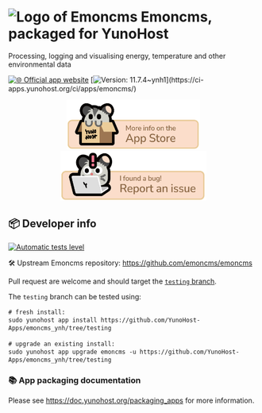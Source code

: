 <!--
N.B.: This README was automatically generated by <https://github.com/YunoHost/apps_tools/blob/main/readme_generator>
It shall NOT be edited by hand.
-->

<h1>
  <img src="https://raw.githubusercontent.com/YunoHost/apps/main/logos/emoncms.png" width="32px" alt="Logo of Emoncms">
  Emoncms, packaged for YunoHost
</h1>

Processing, logging and visualising energy, temperature and other environmental data

[![🌐 Official app website](https://img.shields.io/badge/Official_app_website-darkgreen?style=for-the-badge)](https://emoncms.org/)
[![Version: 11.7.4~ynh1](https://img.shields.io/badge/Version-11.7.4~ynh1-rgba(0,150,0,1)?style=for-the-badge)](https://ci-apps.yunohost.org/ci/apps/emoncms/)

<div align="center">
<a href="https://apps.yunohost.org/app/emoncms"><img height="100px" src="https://github.com/YunoHost/yunohost-artwork/raw/refs/heads/main/badges/neopossum-badges/badge_more_info_on_the_appstore.svg"/></a>
<a href="https://github.com/YunoHost-Apps/emoncms_ynh/issues"><img height="100px" src="https://github.com/YunoHost/yunohost-artwork/raw/refs/heads/main/badges/neopossum-badges/badge_report_an_issue.svg"/></a>
</div>

## 📦 Developer info

[![Automatic tests level](https://apps.yunohost.org/badge/cilevel/emoncms)](https://ci-apps.yunohost.org/ci/apps/emoncms/)

🛠️ Upstream Emoncms repository: <https://github.com/emoncms/emoncms>

Pull request are welcome and should target the [`testing` branch](https://github.com/YunoHost-Apps/emoncms_ynh/tree/testing).

The `testing` branch can be tested using:
```
# fresh install:
sudo yunohost app install https://github.com/YunoHost-Apps/emoncms_ynh/tree/testing

# upgrade an existing install:
sudo yunohost app upgrade emoncms -u https://github.com/YunoHost-Apps/emoncms_ynh/tree/testing
```

### 📚 App packaging documentation

Please see <https://doc.yunohost.org/packaging_apps> for more information.
